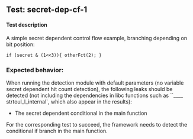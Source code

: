## Test: secret-dep-cf-1

#### Test description

A simple secret dependent control flow example, branching depending on bit position:

``
if (secret & (1<<3)){
otherFct(2);
}
``

### Expected behavior:

When running the detection module with default parameters (no variable secret dependent hit count detection),
the following leaks should be detected (not including the dependencies in libc functions such as ``____
strtoul_l_internal`,
which also appear in the results):

- The secret dependent conditional in the main function

For the corresponding test to succeed, the framework needs to detect the conditional if branch in the main function.

